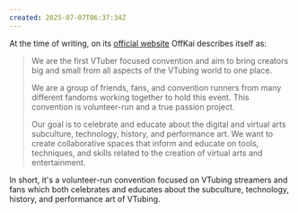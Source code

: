 ```yaml
---
created: 2025-07-07T06:37:34Z
---
```


At the time of writing, on its [official website](https://www.offkaiexpo.com/) OffKai describes itself as:

> We are the first VTuber focused convention and aim to bring creators big and small from all aspects of the VTubing world to one place. 
>
> We are a group of friends, fans, and convention runners from many different fandoms working together to hold this event. This convention is volunteer-run and a true passion project.
>
> Our goal is to celebrate and educate about the digital and virtual arts subculture, technology, history, and performance art. We want to create collaborative spaces that inform and educate on tools, techniques, and skills related to the creation of virtual arts and entertainment.

In short, it's a volunteer-run convention focused on VTubing streamers and fans which both celebrates and educates about the subculture, technology, history, and performance art of VTubing.
